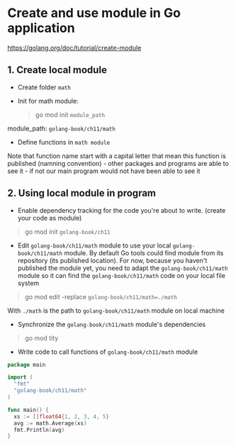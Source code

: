 # Create and use module in Go application

https://golang.org/doc/tutorial/create-module

## 1. Create local module

- Create folder `math`
- Init for math module:
  
  > go mod init `module_path`

module_path: `golang-book/ch11/math`

- Define functions in `math module`

Note that function name start with a capital letter that mean this function is published (namning convention) - other packages and programs are able to see it - if not our main program would not have been able to see it

## 2. Using local module in program

- Enable dependency tracking for the code you're about to write. (create your code as module)

> go mod init `golang-book/ch11`

- Edit `golang-book/ch11/math` module to use your local `golang-book/ch11/math` module. By default Go tools could find module from its repository (its published location). For now, because you haven't published the module yet, you need to adapt the `golang-book/ch11/math` module so it can find the `golang-book/ch11/math` code on your local file system
  
> go mod edit -replace `golang-book/ch11/math=./math`

With `./math` is the path to `golang-book/ch11/math` module on local machine

- Synchronize the `golang-book/ch11/math` module's dependencies

> go mod tity

- Write code to call functions of `golang-book/ch11/math` module

```go
package main

import (
  "fmt"
  "golang-book/ch11/math"
)

func main() {
  xs := []float64{1, 2, 3, 4, 5}
  avg := math.Average(xs)
  fmt.Println(avg)
}

```
